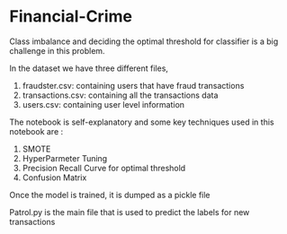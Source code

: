 # Financial-Crime
Class imbalance and deciding the optimal threshold for classifier is a big challenge in this problem.

In the dataset we have three different files,
   1) fraudster.csv: containing users that have fraud transactions
   2) transactions.csv: containing all the transactions data
   3) users.csv: containing user level information
   
The notebook is self-explanatory and some key techniques used in this notebook are :
   1) SMOTE
   2) HyperParmeter Tuning
   3) Precision Recall Curve for optimal threshold
   4) Confusion Matrix
   
Once the model is trained, it is dumped as a pickle file

Patrol.py is the main file that is used to predict the labels for new transactions
